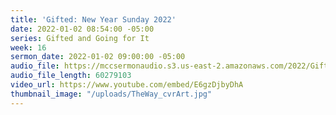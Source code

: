 ```yaml
---
title: 'Gifted: New Year Sunday 2022'
date: 2022-01-02 08:54:00 -05:00
series: Gifted and Going for It
week: 16
sermon_date: 2022-01-02 09:00:00 -05:00
audio_file: https://mccsermonaudio.s3.us-east-2.amazonaws.com/2022/Gift+2/+Gifted+Week+16.mp3
audio_file_length: 60279103
video_url: https://www.youtube.com/embed/E6gzDjbyDhA
thumbnail_image: "/uploads/TheWay_cvrArt.jpg"
---
```


